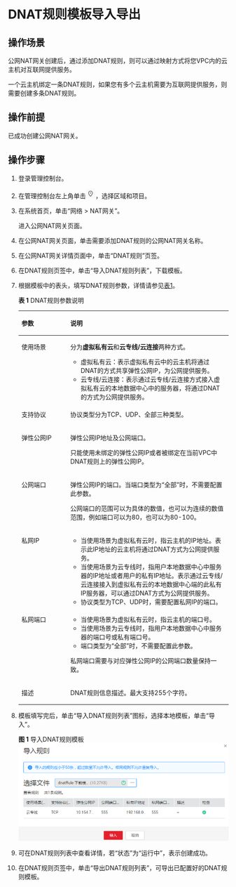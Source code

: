 # DNAT规则模板导入导出<a name="nat_dnat_0005"></a>

## 操作场景<a name="zh-cn_topic_0127293986_section1272311025717"></a>

公网NAT网关创建后，通过添加DNAT规则，则可以通过映射方式将您VPC内的云主机对互联网提供服务。

一个云主机绑定一条DNAT规则，如果您有多个云主机需要为互联网提供服务，则需要创建多条DNAT规则。

## 操作前提<a name="zh-cn_topic_0127293986_section36544171152448"></a>

已成功创建公网NAT网关。

## 操作步骤<a name="section1921525118506"></a>

1.  登录管理控制台。
2.  在管理控制台左上角单击![](figures/icon-region.png)，选择区域和项目。
3.  在系统首页，单击“网络 \> NAT网关”。

    进入公网NAT网关页面。

4.  在公网NAT网关页面，单击需要添加DNAT规则的公网NAT网关名称。
5.  在公网NAT网关详情页面中，单击“DNAT规则”页签。
6.  在DNAT规则页签中，单击“导入DNAT规则列表”，下载模板。
7.  根据模板中的表头，填写DNAT规则参数，详情请参见[表1](#zh-cn_topic_0127293986_table30787259144637)。

    **表 1**  DNAT规则参数说明

    <a name="zh-cn_topic_0127293986_table30787259144637"></a>
    <table><thead align="left"><tr id="zh-cn_topic_0127293986_row1287982144637"><th class="cellrowborder" valign="top" width="23.189999999999998%" id="mcps1.2.3.1.1"><p id="zh-cn_topic_0127293986_p66523784144637"><a name="zh-cn_topic_0127293986_p66523784144637"></a><a name="zh-cn_topic_0127293986_p66523784144637"></a><strong id="zh-cn_topic_0127293986_b64475021144748"><a name="zh-cn_topic_0127293986_b64475021144748"></a><a name="zh-cn_topic_0127293986_b64475021144748"></a>参数</strong></p>
    </th>
    <th class="cellrowborder" valign="top" width="76.81%" id="mcps1.2.3.1.2"><p id="zh-cn_topic_0127293986_p19717393144637"><a name="zh-cn_topic_0127293986_p19717393144637"></a><a name="zh-cn_topic_0127293986_p19717393144637"></a><strong id="zh-cn_topic_0127293986_b37983896144751"><a name="zh-cn_topic_0127293986_b37983896144751"></a><a name="zh-cn_topic_0127293986_b37983896144751"></a>说明</strong></p>
    </th>
    </tr>
    </thead>
    <tbody><tr id="zh-cn_topic_0127293986_row20452749101411"><td class="cellrowborder" valign="top" width="23.189999999999998%" headers="mcps1.2.3.1.1 "><p id="zh-cn_topic_0127293986_p930811171516"><a name="zh-cn_topic_0127293986_p930811171516"></a><a name="zh-cn_topic_0127293986_p930811171516"></a>使用场景</p>
    </td>
    <td class="cellrowborder" valign="top" width="76.81%" headers="mcps1.2.3.1.2 "><p id="p287045720270"><a name="p287045720270"></a><a name="p287045720270"></a>分为<strong id="b08312054172816"><a name="b08312054172816"></a><a name="b08312054172816"></a>虚拟私有云</strong>和<strong id="b1968859142811"><a name="b1968859142811"></a><a name="b1968859142811"></a>云专线/云连接</strong>两种方式。</p>
    <a name="ul138052045192814"></a><a name="ul138052045192814"></a><ul id="ul138052045192814"><li>虚拟私有云：表示虚拟私有云中的云主机将通过DNAT的方式共享弹性公网IP，为公网提供服务。</li><li>云专线/云连接：表示通过云专线/云连接方式接入虚拟私有云的本地数据中心中的服务器，将通过DNAT的方式为公网提供服务。</li></ul>
    </td>
    </tr>
    <tr id="zh-cn_topic_0127293986_row13591056167"><td class="cellrowborder" valign="top" width="23.189999999999998%" headers="mcps1.2.3.1.1 "><p id="zh-cn_topic_0127293986_p42842275144637"><a name="zh-cn_topic_0127293986_p42842275144637"></a><a name="zh-cn_topic_0127293986_p42842275144637"></a>支持协议</p>
    </td>
    <td class="cellrowborder" valign="top" width="76.81%" headers="mcps1.2.3.1.2 "><p id="zh-cn_topic_0127293986_p1747101415356"><a name="zh-cn_topic_0127293986_p1747101415356"></a><a name="zh-cn_topic_0127293986_p1747101415356"></a>协议类型分为TCP、UDP、全部三种类型。</p>
    </td>
    </tr>
    <tr id="zh-cn_topic_0127293986_row43238809144637"><td class="cellrowborder" valign="top" width="23.189999999999998%" headers="mcps1.2.3.1.1 "><p id="zh-cn_topic_0127293986_p1448715913116"><a name="zh-cn_topic_0127293986_p1448715913116"></a><a name="zh-cn_topic_0127293986_p1448715913116"></a></p>
    <p id="zh-cn_topic_0127293986_p1901342115116"><a name="zh-cn_topic_0127293986_p1901342115116"></a><a name="zh-cn_topic_0127293986_p1901342115116"></a>弹性公网IP</p>
    </td>
    <td class="cellrowborder" valign="top" width="76.81%" headers="mcps1.2.3.1.2 "><p id="zh-cn_topic_0127293986_p480029104814"><a name="zh-cn_topic_0127293986_p480029104814"></a><a name="zh-cn_topic_0127293986_p480029104814"></a>弹性公网IP地址及公网端口。</p>
    <p id="zh-cn_topic_0127293986_p20658758144637"><a name="zh-cn_topic_0127293986_p20658758144637"></a><a name="zh-cn_topic_0127293986_p20658758144637"></a>只能使用未绑定的弹性公网IP或者被绑定在当前VPC中DNAT规则上的弹性公网IP。</p>
    </td>
    </tr>
    <tr id="zh-cn_topic_0127293986_row189841183384"><td class="cellrowborder" valign="top" width="23.189999999999998%" headers="mcps1.2.3.1.1 "><p id="zh-cn_topic_0127293986_p89861618173810"><a name="zh-cn_topic_0127293986_p89861618173810"></a><a name="zh-cn_topic_0127293986_p89861618173810"></a>公网端口</p>
    </td>
    <td class="cellrowborder" valign="top" width="76.81%" headers="mcps1.2.3.1.2 "><p id="zh-cn_topic_0127293986_p18986618153813"><a name="zh-cn_topic_0127293986_p18986618153813"></a><a name="zh-cn_topic_0127293986_p18986618153813"></a>弹性公网IP的端口。当端口类型为“全部”时，不需要配置此参数。</p>
    <p id="zh-cn_topic_0127293986_p17852431794"><a name="zh-cn_topic_0127293986_p17852431794"></a><a name="zh-cn_topic_0127293986_p17852431794"></a>公网端口的范围可以为具体的数值，也可以为连续的数值范围，例如端口可以为80，也可以为80-100。</p>
    </td>
    </tr>
    <tr id="zh-cn_topic_0127293986_row35593477144637"><td class="cellrowborder" valign="top" width="23.189999999999998%" headers="mcps1.2.3.1.1 "><p id="zh-cn_topic_0127293986_p64499384144637"><a name="zh-cn_topic_0127293986_p64499384144637"></a><a name="zh-cn_topic_0127293986_p64499384144637"></a>私网IP</p>
    </td>
    <td class="cellrowborder" valign="top" width="76.81%" headers="mcps1.2.3.1.2 "><a name="ul6112191010186"></a><a name="ul6112191010186"></a><ul id="ul6112191010186"><li>当使用场景为虚拟私有云时，指云主机的IP地址。表示此IP地址的云主机将通过DNAT方式为公网提供服务。</li><li>当使用场景为云专线时，指用户本地数据中心中服务器的IP地址或者用户的私有IP地址。表示通过云专线/云连接接入到虚拟私有云的本地数据中心端的此私有IP服务器，可以通过DNAT方式为公网提供服务。</li><li>协议类型为TCP、UDP时，需要配置私网IP的端口。</li></ul>
    </td>
    </tr>
    <tr id="zh-cn_topic_0127293986_row1423724123219"><td class="cellrowborder" valign="top" width="23.189999999999998%" headers="mcps1.2.3.1.1 "><p id="zh-cn_topic_0127293986_p1323715410320"><a name="zh-cn_topic_0127293986_p1323715410320"></a><a name="zh-cn_topic_0127293986_p1323715410320"></a>私网端口</p>
    </td>
    <td class="cellrowborder" valign="top" width="76.81%" headers="mcps1.2.3.1.2 "><a name="ul15695431162419"></a><a name="ul15695431162419"></a><ul id="ul15695431162419"><li>当使用场景为虚拟私有云时，指云主机的端口号。</li><li>当使用场景为云专线时，指用户本地数据中心中服务器的端口号或私有端口号。</li><li>端口类型为“全部”时，不需要配置此参数。</li></ul>
    <p id="zh-cn_topic_0127293986_p625264114344"><a name="zh-cn_topic_0127293986_p625264114344"></a><a name="zh-cn_topic_0127293986_p625264114344"></a>私网端口需要与对应弹性公网IP的公网端口数量保持一致。</p>
    </td>
    </tr>
    <tr id="row13465726183310"><td class="cellrowborder" valign="top" width="23.189999999999998%" headers="mcps1.2.3.1.1 "><p id="p7465172643315"><a name="p7465172643315"></a><a name="p7465172643315"></a>描述</p>
    </td>
    <td class="cellrowborder" valign="top" width="76.81%" headers="mcps1.2.3.1.2 "><p id="p946592619337"><a name="p946592619337"></a><a name="p946592619337"></a>DNAT规则信息描述。最大支持255个字符。</p>
    </td>
    </tr>
    </tbody>
    </table>

8.  模板填写完后，单击“导入DNAT规则列表”图标，选择本地模板，单击“导入”。

    **图 1**  导入DNAT规则模板<a name="fig17585101045413"></a>  
    ![](figures/导入DNAT规则模板.png "导入DNAT规则模板")

9.  可在DNAT规则列表中查看详情，若“状态”为“运行中”，表示创建成功。
10. 在DNAT规则页签中，单击“导出DNAT规则列表”，可导出已配置好的DNAT规则模板。

